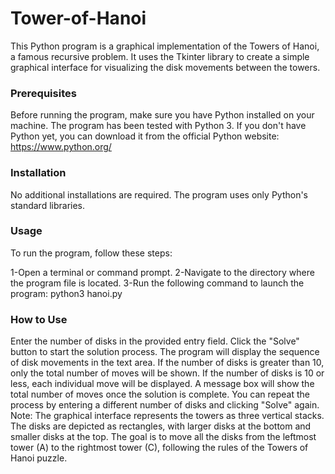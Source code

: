 # Tower-of-Hanoi

This Python program is a graphical implementation of the Towers of Hanoi, a famous recursive problem. It uses the Tkinter library to create a simple graphical interface for visualizing the disk movements between the towers.

### Prerequisites
Before running the program, make sure you have Python installed on your machine. The program has been tested with Python 3. If you don't have Python yet, you can download it from the official Python website: https://www.python.org/

### Installation
No additional installations are required. The program uses only Python's standard libraries.

### Usage
To run the program, follow these steps:

1-Open a terminal or command prompt.
2-Navigate to the directory where the program file is located.
3-Run the following command to launch the program: python3 hanoi.py

### How to Use
Enter the number of disks in the provided entry field.
Click the "Solve" button to start the solution process.
The program will display the sequence of disk movements in the text area.
If the number of disks is greater than 10, only the total number of moves will be shown.
If the number of disks is 10 or less, each individual move will be displayed.
A message box will show the total number of moves once the solution is complete.
You can repeat the process by entering a different number of disks and clicking "Solve" again.
Note: The graphical interface represents the towers as three vertical stacks. The disks are depicted as rectangles, with larger disks at the bottom and smaller disks at the top. The goal is to move all the disks from the leftmost tower (A) to the rightmost tower (C), following the rules of the Towers of Hanoi puzzle.
